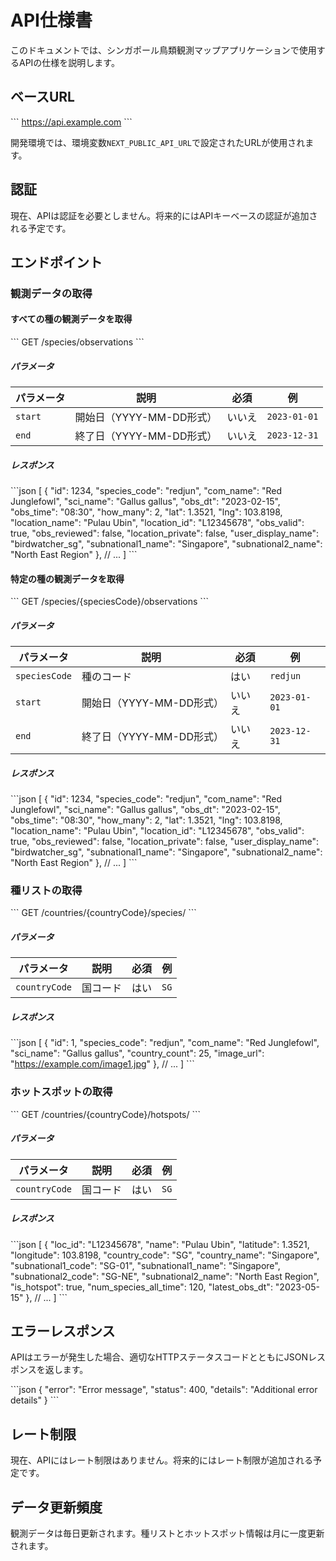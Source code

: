# API仕様書

このドキュメントでは、シンガポール鳥類観測マップアプリケーションで使用するAPIの仕様を説明します。

## ベースURL

\`\`\`
https://api.example.com
\`\`\`

開発環境では、環境変数`NEXT_PUBLIC_API_URL`で設定されたURLが使用されます。

## 認証

現在、APIは認証を必要としません。将来的にはAPIキーベースの認証が追加される予定です。

## エンドポイント

### 観測データの取得

#### すべての種の観測データを取得

\`\`\`
GET /species/observations
\`\`\`

##### パラメータ

| パラメータ | 説明 | 必須 | 例 |
|------------|------|------|-----|
| `start` | 開始日（YYYY-MM-DD形式） | いいえ | `2023-01-01` |
| `end` | 終了日（YYYY-MM-DD形式） | いいえ | `2023-12-31` |

##### レスポンス

\`\`\`json
[
  {
    "id": 1234,
    "species_code": "redjun",
    "com_name": "Red Junglefowl",
    "sci_name": "Gallus gallus",
    "obs_dt": "2023-02-15",
    "obs_time": "08:30",
    "how_many": 2,
    "lat": 1.3521,
    "lng": 103.8198,
    "location_name": "Pulau Ubin",
    "location_id": "L12345678",
    "obs_valid": true,
    "obs_reviewed": false,
    "location_private": false,
    "user_display_name": "birdwatcher_sg",
    "subnational1_name": "Singapore",
    "subnational2_name": "North East Region"
  },
  // ...
]
\`\`\`

#### 特定の種の観測データを取得

\`\`\`
GET /species/{speciesCode}/observations
\`\`\`

##### パラメータ

| パラメータ | 説明 | 必須 | 例 |
|------------|------|------|-----|
| `speciesCode` | 種のコード | はい | `redjun` |
| `start` | 開始日（YYYY-MM-DD形式） | いいえ | `2023-01-01` |
| `end` | 終了日（YYYY-MM-DD形式） | いいえ | `2023-12-31` |

##### レスポンス

\`\`\`json
[
  {
    "id": 1234,
    "species_code": "redjun",
    "com_name": "Red Junglefowl",
    "sci_name": "Gallus gallus",
    "obs_dt": "2023-02-15",
    "obs_time": "08:30",
    "how_many": 2,
    "lat": 1.3521,
    "lng": 103.8198,
    "location_name": "Pulau Ubin",
    "location_id": "L12345678",
    "obs_valid": true,
    "obs_reviewed": false,
    "location_private": false,
    "user_display_name": "birdwatcher_sg",
    "subnational1_name": "Singapore",
    "subnational2_name": "North East Region"
  },
  // ...
]
\`\`\`

### 種リストの取得

\`\`\`
GET /countries/{countryCode}/species/
\`\`\`

##### パラメータ

| パラメータ | 説明 | 必須 | 例 |
|------------|------|------|-----|
| `countryCode` | 国コード | はい | `SG` |

##### レスポンス

\`\`\`json
[
  {
    "id": 1,
    "species_code": "redjun",
    "com_name": "Red Junglefowl",
    "sci_name": "Gallus gallus",
    "country_count": 25,
    "image_url": "https://example.com/image1.jpg"
  },
  // ...
]
\`\`\`

### ホットスポットの取得

\`\`\`
GET /countries/{countryCode}/hotspots/
\`\`\`

##### パラメータ

| パラメータ | 説明 | 必須 | 例 |
|------------|------|------|-----|
| `countryCode` | 国コード | はい | `SG` |

##### レスポンス

\`\`\`json
[
  {
    "loc_id": "L12345678",
    "name": "Pulau Ubin",
    "latitude": 1.3521,
    "longitude": 103.8198,
    "country_code": "SG",
    "country_name": "Singapore",
    "subnational1_code": "SG-01",
    "subnational1_name": "Singapore",
    "subnational2_code": "SG-NE",
    "subnational2_name": "North East Region",
    "is_hotspot": true,
    "num_species_all_time": 120,
    "latest_obs_dt": "2023-05-15"
  },
  // ...
]
\`\`\`

## エラーレスポンス

APIはエラーが発生した場合、適切なHTTPステータスコードとともにJSONレスポンスを返します。

\`\`\`json
{
  "error": "Error message",
  "status": 400,
  "details": "Additional error details"
}
\`\`\`

## レート制限

現在、APIにはレート制限はありません。将来的にはレート制限が追加される予定です。

## データ更新頻度

観測データは毎日更新されます。種リストとホットスポット情報は月に一度更新されます。
